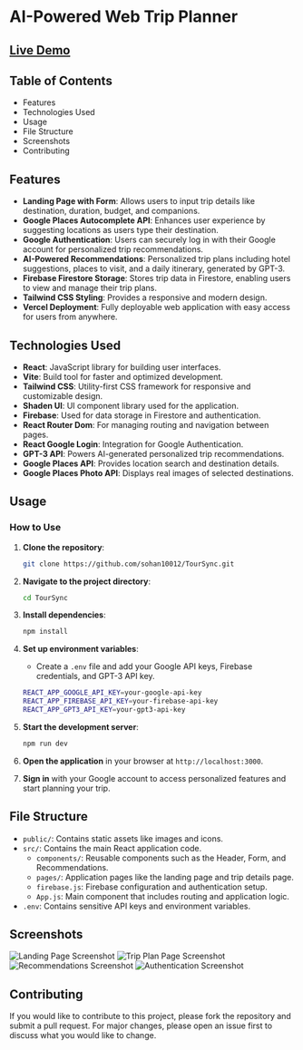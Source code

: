 # AI-Powered Web Trip Planner

## [Live Demo](https://tour-sync.vercel.app/my-trips)

## Table of Contents

- Features
- Technologies Used
- Usage
- File Structure
- Screenshots
- Contributing

## Features

- **Landing Page with Form**: Allows users to input trip details like destination, duration, budget, and companions.
- **Google Places Autocomplete API**: Enhances user experience by suggesting locations as users type their destination.
- **Google Authentication**: Users can securely log in with their Google account for personalized trip recommendations.
- **AI-Powered Recommendations**: Personalized trip plans including hotel suggestions, places to visit, and a daily itinerary, generated by GPT-3.
- **Firebase Firestore Storage**: Stores trip data in Firestore, enabling users to view and manage their trip plans.
- **Tailwind CSS Styling**: Provides a responsive and modern design.
- **Vercel Deployment**: Fully deployable web application with easy access for users from anywhere.

## Technologies Used

- **React**: JavaScript library for building user interfaces.
- **Vite**: Build tool for faster and optimized development.
- **Tailwind CSS**: Utility-first CSS framework for responsive and customizable design.
- **Shaden UI**: UI component library used for the application.
- **Firebase**: Used for data storage in Firestore and authentication.
- **React Router Dom**: For managing routing and navigation between pages.
- **React Google Login**: Integration for Google Authentication.
- **GPT-3 API**: Powers AI-generated personalized trip recommendations.
- **Google Places API**: Provides location search and destination details.
- **Google Places Photo API**: Displays real images of selected destinations.

## Usage

### How to Use

1. **Clone the repository**:
    ```bash
    git clone https://github.com/sohan10012/TourSync.git
    ```

2. **Navigate to the project directory**:
    ```bash
    cd TourSync
    ```

3. **Install dependencies**:
    ```bash
    npm install
    ```

4. **Set up environment variables**:
    - Create a `.env` file and add your Google API keys, Firebase credentials, and GPT-3 API key.

    ```bash
    REACT_APP_GOOGLE_API_KEY=your-google-api-key
    REACT_APP_FIREBASE_API_KEY=your-firebase-api-key
    REACT_APP_GPT3_API_KEY=your-gpt3-api-key
    ```

5. **Start the development server**:
    ```bash
    npm run dev
    ```

6. **Open the application** in your browser at `http://localhost:3000`.

7. **Sign in** with your Google account to access personalized features and start planning your trip.

## File Structure

- `public/`: Contains static assets like images and icons.
- `src/`: Contains the main React application code.
  - `components/`: Reusable components such as the Header, Form, and Recommendations.
  - `pages/`: Application pages like the landing page and trip details page.
  - `firebase.js`: Firebase configuration and authentication setup.
  - `App.js`: Main component that includes routing and application logic.
- `.env`: Contains sensitive API keys and environment variables.

## Screenshots

![Landing Page Screenshot](screenshot1.png)
![Trip Plan Page Screenshot](screenshot2.png)
![Recommendations Screenshot](screenshot3.png)
![Authentication Screenshot](screenshot4.png)

## Contributing

If you would like to contribute to this project, please fork the repository and submit a pull request. For major changes, please open an issue first to discuss what you would like to change.
